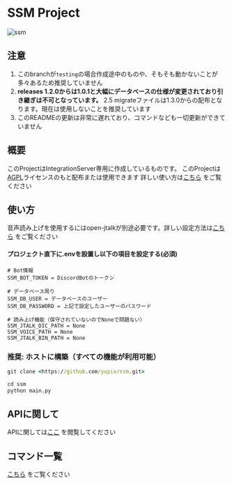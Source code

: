 # SSM Project

![ssm](https://s3.akarinext.org/misskey/*/29af8bc0-54d3-4ac1-801c-aef2990855cc.png)

## 注意

1. このbranchが`testing`の場合作成途中のものや、そもそも動かないことが多々あるため推奨していません
2. **releases 1.2.0からは1.0.1と大幅にデータベースの仕様が変更されており引き継ぎは不可となっています。**
2.5 migrateファイルは1.3.0からの配布となります。現在は使用しないことを推奨しています
3. このREADMEの更新は非常に遅れており、コマンドなども一切更新ができていません

## 概要

このProjectはIntegrationServer専用に作成しているものです。
このProjectは[AGPL](LICENSE)ライセンスのもと配布または使用できます
詳しい使い方は[こちら](https://github.com/yupix/ssm/wiki) をご覧ください

## 使い方

音声読み上げを使用するにはopen-jtalkが別途必要です。詳しい設定方法は[こちら](https://github.com/yupix/ssm/wiki/%E8%A8%AD%E5%AE%9A%E6%96%B9%E6%B3%95) をご覧ください

#### プロジェクト直下に.envを設置し以下の項目を設定する(必須)
```
# Bot情報
SSM_BOT_TOKEN = DiscordBotのトークン

# データベース周り
SSM_DB_USER = データベースのユーザー
SSM_DB_PASSWORD = 上記で設定したユーザーのパスワード

# 読み上げ機能（保守されていないのでNoneで問題ない）
SSM_JTALK_DIC_PATH = None
SSM_VOICE_PATH = None
SSM_JTALK_BIN_PATH = None
```

### 推奨: ホストに構築（すべての機能が利用可能）

```cmd
git clone <https://github.com/yupix/ssm.git>

cd ssm
python main.py
```

## APIに関して

APIに関しては[ここ](https://github.com/yupix/ssm/wiki/API%E3%81%AB%E9%96%A2%E3%81%97%E3%81%A6) を閲覧してください


## コマンド一覧

[こちら](https://github.com/yupix/ssm/wiki/%E3%82%B3%E3%83%9E%E3%83%B3%E3%83%89%E4%B8%80%E8%A6%A7) をご覧ください
